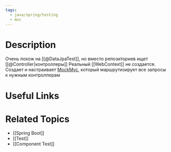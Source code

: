 ```yaml
---
tags:
  - java/spring/testing
  - mvc
---
```

# Description
Очень похож на [[@DataJpaTest]], но вместо репозиториев ищет [[@Controller|контроллеры]]
Реальный [[WebContext]] не создается.
Создает и настраивает [MockMvc](https://docs.spring.io/spring-framework/reference/testing/spring-mvc-test-framework.html), который маршрутизирует все запросы к нужным контроллерам

# Useful Links

# Related Topics
- [[Spring Boot]]
- [[Test]]
- [[Component Test]]